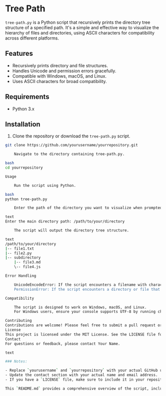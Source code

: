 # Tree Path

`tree-path.py` is a Python script that recursively prints the directory tree structure of a specified path. It's a simple and effective way to visualize the hierarchy of files and directories, using ASCII characters for compatibility across different platforms.

## Features

- Recursively prints directory and file structures.
- Handles Unicode and permission errors gracefully.
- Compatible with Windows, macOS, and Linux.
- Uses ASCII characters for broad compatibility.

## Requirements

- Python 3.x

## Installation

1. Clone the repository or download the `tree-path.py` script.

```bash
git clone https://github.com/yourusername/yourrepository.git

    Navigate to the directory containing tree-path.py.

bash
cd yourrepository

Usage

    Run the script using Python.

bash
python tree-path.py

    Enter the path of the directory you want to visualize when prompted.

text
Enter the main directory path: /path/to/your/directory

    The script will output the directory tree structure.

text
/path/to/your/directory
|-- file1.txt
|-- file2.py
|-- subdirectory
    |-- file3.md
    \-- file4.js

Error Handling

    UnicodeEncodeError: If the script encounters a filename with characters that can't be decoded, it will print an error message and continue.
    PermissionError: If the script encounters a directory or file that it doesn't have permission to access, it will print an error message and continue.

Compatibility

    The script is designed to work on Windows, macOS, and Linux.
    For Windows users, ensure your console supports UTF-8 by running chcp 65001 before executing the script.

Contributing
Contributions are welcome! Please feel free to submit a pull request or open an issue.
License
This project is licensed under the MIT License. See the LICENSE file for details.
Contact
For questions or feedback, please contact Your Name.

text

### Notes:

- Replace `yourusername` and `yourrepository` with your actual GitHub username and repository name.
- Update the contact section with your actual name and email address.
- If you have a `LICENSE` file, make sure to include it in your repository and update the link in the `README.md` accordingly.

This `README.md` provides a comprehensive overview of the script, including its features, usage instructions, and other relevant information.

